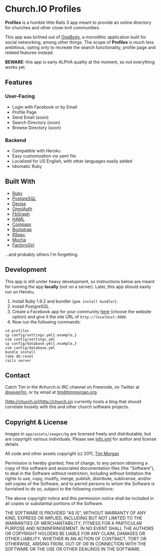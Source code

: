# Church.IO Profiles

**Profiles** is a humble little Rails 3 app meant to provide an online directory for churches and other close-knit communities.

This app was birthed out of [OneBody](https://github.com/seven1m/onebody), a monolithic application built for social networking, among other things. The scope of **Profiles** is much less ambitious, opting only to recreate the search functionality, profile page and related features instead.

**BEWARE:** this app is early ALPHA quality at the moment, so not everything works yet.

## Features

### User-Facing

* Login with Facebook or by Email
* Profile Page
* Send Email (soon)
* Search Directory (soon)
* Browse Directory (soon)

### Backend

* Compatible with Heroku
* Easy customization via yaml file
* Localized for US English, with other languages easily added
* Idiomatic Ruby

## Built With

* [Ruby](http://www.ruby-lang.org)
* [PostgreSQL](http://www.postgresql.org/)
* [Devise](https://github.com/plataformatec/devise)
* [OmniAuth](https://github.com/intridea/omniauth)
* [FbGraph](https://github.com/nov/fb_graph)
* [HAML](http://haml-lang.com/)
* [Compass](http://compass-style.org/)
* [Bootstrap](http://twitter.github.com/bootstrap/)
* [RSpec](http://relishapp.com/rspec)
* [Mocha](http://mocha.rubyforge.org/)
* [FactoryGirl](https://github.com/thoughtbot/factory_girl)

...and probably others I'm forgetting.

## Development

This app is still under heavy development, so instructions below are meant for running the app **locally** (not on a server). Later, this app should easily run on Heroku.

1. Install Ruby 1.9.2 and bundler (`gem install bundler`).
2. Install PostgreSQL.
3. Create a Facebook app for your community [here](https://developers.facebook.com/apps) (choose the website option) and give it the site URL of `http://localhost:3000`.
4. Now run the following commands:

```shell
cd profiles
cp config/settings.yml{.example,}
vim config/settings.yml
cp config/database.yml{.example,}
vim config/database.yml
bundle install
rake db:reset
rails server
```

## Contact

Catch Tim in the #church.io IRC channel on Freenode, on Twitter at [@seven1m](https://twitter.com/seven1m), or by email at [tim@timmorgan.org](http://timmorgan.org).

[http://church.io](http://church.io) currently hosts a blog that should correlate loosely with this and other church software projects.

## Copyright & License

Images in `app/assets/images/bg` are licensed freely and distributable, but are copyright various individuals. Please see [info.yml](https://github.com/churchio/profiles/blob/master/app/assets/images/bg/info.yml) for author and license details.

All code and other assets copyright (c) 2011, [Tim Morgan](http://timmorgan.org)

Permission is hereby granted, free of charge, to any person obtaining a copy of this software and associated documentation files (the "Software"), to deal in the Software without restriction, including without limitation the rights to use, copy, modify, merge, publish, distribute, sublicense, and/or sell copies of the Software, and to permit persons to whom the Software is furnished to do so, subject to the following conditions:

The above copyright notice and this permission notice shall be included in all copies or substantial portions of the Software.

THE SOFTWARE IS PROVIDED "AS IS", WITHOUT WARRANTY OF ANY KIND, EXPRESS OR IMPLIED, INCLUDING BUT NOT LIMITED TO THE WARRANTIES OF MERCHANTABILITY, FITNESS FOR A PARTICULAR PURPOSE AND NONINFRINGEMENT. IN NO EVENT SHALL THE AUTHORS OR COPYRIGHT HOLDERS BE LIABLE FOR ANY CLAIM, DAMAGES OR OTHER LIABILITY, WHETHER IN AN ACTION OF CONTRACT, TORT OR OTHERWISE, ARISING FROM, OUT OF OR IN CONNECTION WITH THE SOFTWARE OR THE USE OR OTHER DEALINGS IN THE SOFTWARE.
